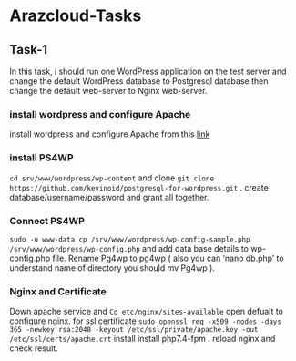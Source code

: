 # Arazcloud-Tasks
## Task-1
  In this task, i should run one WordPress application on the test server and change the default WordPress database to Postgresql database then change the   default web-server to Nginx web-server.
  ### install wordpress and configure Apache
  install wordpress and configure Apache from this [link](https://ubuntu.com/tutorials/install-and-configure-wordpress#3-install-wordpress)
  ### install PS4WP
  `cd srv/www/wordpress/wp-content` and clone  `git clone https://github.com/kevinoid/postgresql-for-wordpress.git` .
  create database/username/password and grant all together.
  ### Connect PS4WP
  `sudo -u www-data cp /srv/www/wordpress/wp-config-sample.php /srv/www/wordpress/wp-config.php` and add data base details to wp-config.php file.
  Rename Pg4wp to pg4wp ( also you can ‘nano db.php’ to understand name of directory you should mv Pg4wp ).
  ### Nginx and Certificate
  Down apache service and `Cd etc/nginx/sites-available`  open defualt to configure nginx.
  for ssl certificate `sudo openssl req -x509 -nodes -days 365 -newkey rsa:2048 -keyout /etc/ssl/private/apache.key -out /etc/ssl/certs/apache.crt`
  install  install php7.4-fpm .
  reload nginx and check result.
  
